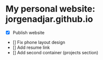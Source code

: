 # My personal website: jorgenadjar.github.io
- [X] Publish website
- [] Fix phone layout design
- [] Add resume link
- [] Add second container (projects section)